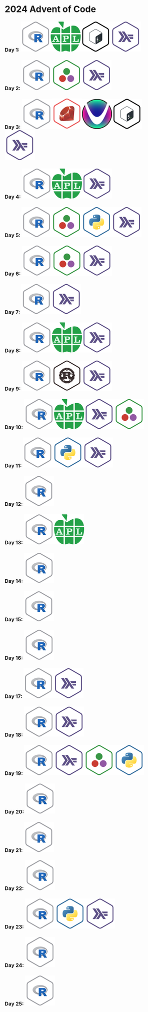# 2024 Advent of Code

### Day  1: <img src=".logos/r.png"><img src=".logos/apl.png" height="96px"><img src=".logos/bash.png"><img src=".logos/haskell.png">
### Day  2: <img src=".logos/r.png"><img src=".logos/julia.png"><img src=".logos/haskell.png">
### Day  3: <img src=".logos/r.png"><img src=".logos/ruby.png"><img src=".logos/uiua.png" height="96px"><img src=".logos/bash.png"><img src=".logos/haskell.png">
### Day  4: <img src=".logos/r.png"><img src=".logos/apl.png" height="96px"><img src=".logos/haskell.png">
### Day  5: <img src=".logos/r.png"><img src=".logos/julia.png"><img src=".logos/python.png"><img src=".logos/haskell.png">
### Day  6: <img src=".logos/r.png"><img src=".logos/julia.png"><img src=".logos/haskell.png">
### Day  7: <img src=".logos/r.png"><img src=".logos/haskell.png">
### Day  8: <img src=".logos/r.png"><img src=".logos/apl.png" height="96px"><img src=".logos/haskell.png">
### Day  9: <img src=".logos/r.png"><img src=".logos/rust.png"><img src=".logos/haskell.png">
### Day 10: <img src=".logos/r.png"><img src=".logos/apl.png" height="96px"><img src=".logos/haskell.png"><img src=".logos/julia.png">
### Day 11: <img src=".logos/r.png"><img src=".logos/python.png"><img src=".logos/haskell.png">
### Day 12: <img src=".logos/r.png">
### Day 13: <img src=".logos/r.png"><img src=".logos/apl.png" height="96px">
### Day 14: <img src=".logos/r.png">
### Day 15: <img src=".logos/r.png">
### Day 16: <img src=".logos/r.png">
### Day 17: <img src=".logos/r.png"><img src=".logos/haskell.png">
### Day 18: <img src=".logos/r.png"><img src=".logos/haskell.png">
### Day 19: <img src=".logos/r.png"><img src=".logos/haskell.png"><img src=".logos/julia.png"><img src=".logos/python.png">
### Day 20: <img src=".logos/r.png">
### Day 21: <img src=".logos/r.png">
### Day 22: <img src=".logos/r.png">
### Day 23: <img src=".logos/r.png"><img src=".logos/python.png"><img src=".logos/haskell.png">
### Day 24: <img src=".logos/r.png">
### Day 25: <img src=".logos/r.png">
